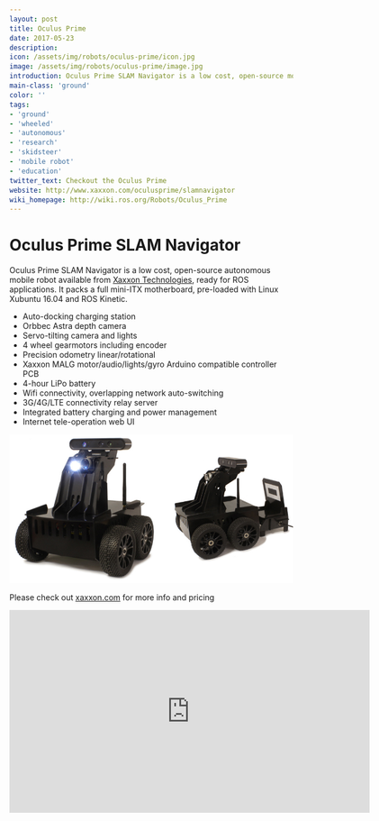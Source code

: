 ```yaml
---
layout: post
title: Oculus Prime
date: 2017-05-23
description:
icon: /assets/img/robots/oculus-prime/icon.jpg
image: /assets/img/robots/oculus-prime/image.jpg
introduction: Oculus Prime SLAM Navigator is a low cost, open-source mobile robot available from Xaxxon Technologies, ready for ROS applications -- with auto-charging, ROS navigation, and internet tele-operation.
main-class: 'ground'
color: ''
tags:
- 'ground'
- 'wheeled'
- 'autonomous'
- 'research'
- 'skidsteer'
- 'mobile robot'
- 'education'
twitter_text: Checkout the Oculus Prime
website: http://www.xaxxon.com/oculusprime/slamnavigator
wiki_homepage: http://wiki.ros.org/Robots/Oculus_Prime
---
```




# Oculus Prime SLAM Navigator

Oculus Prime SLAM Navigator is a low cost, open-source autonomous mobile robot available from [Xaxxon Technologies](http://www.xaxxon.com/oculusprime/slamnavigator), ready for ROS applications. It packs a full mini-ITX motherboard, pre-loaded with Linux Xubuntu 16.04 and ROS Kinetic.

* Auto-docking charging station
* Orbbec Astra depth camera
* Servo-tilting camera and lights
* 4 wheel gearmotors including encoder
* Precision odometry linear/rotational
* Xaxxon MALG motor/audio/lights/gyro Arduino compatible controller PCB
* 4-hour LiPo battery
* Wifi connectivity, overlapping network auto-switching
* 3G/4G/LTE connectivity relay server
* Integrated battery charging and power management
* Internet tele-operation web UI

![Oculus Prime Charging](/assets/img/robots/oculus-prime/oculusprime_charging.jpg)

Please check out [xaxxon.com](http://www.xaxxon.com/oculusprime/slamnavigator) for more info and pricing

<iframe width="640" height="360" src="https://www.youtube.com/embed/EnGYGacxyBc?rel=0" frameborder="0" allowfullscreen></iframe>
